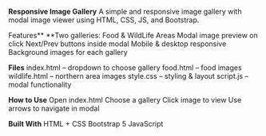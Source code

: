 **Responsive Image Gallery**
A simple and responsive image gallery with modal image viewer using HTML, CSS, JS, and Bootstrap.

Features**
**Two galleries: Food & WildLife Areas
Modal image preview on click
Next/Prev buttons inside modal
Mobile & desktop responsive
Background images for each gallery

**Files**
index.html – dropdown to choose gallery
food.html – food images
wildlife.html – northern area images
style.css – styling & layout
script.js – modal functionality

**How to Use**
Open index.html
Choose a gallery
Click image to view
Use arrows to navigate in modal

**Built With**
HTML + CSS
Bootstrap 5
JavaScript
